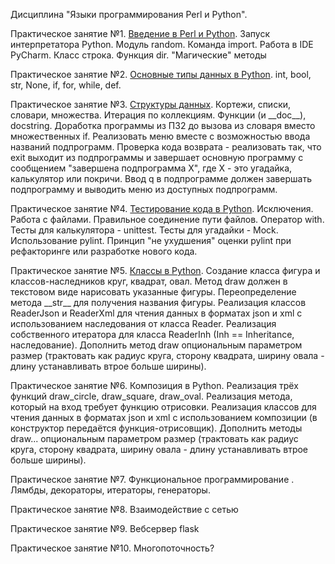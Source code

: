 Дисциплина "Языки программирования Perl и Python".

Практическое занятие №1. [Введение в Perl и Python](https://github.com/apbfor/python/blob/master/Tasks/pz1.md). Запуск интерпретатора Python. Модуль random. Команда import. Работа в IDE PyCharm. Класс строка. Функция dir. "Магические" методы

Практическое занятие №2. [Основные типы данных в Python](https://github.com/apbfor/python/blob/master/Tasks/pz2.md). int, bool, str, None, if, for, while, def.

Практическое занятие №3. [Структуры данных](https://github.com/apbfor/python/blob/master/Tasks/pz3.md). Кортежи, списки, словари, множества. Итерация по коллекциям. Функции (и \_\_doc\_\_), docstring. Доработка программы из ПЗ2 до вызова из словаря вместо множественных if. Реализовать меню вместе с возможностью ввода названий подпрограмм. Проверка кода возврата - реализовать так, что exit выходит из подпрограммы и завершает основную программу с сообщением "завершена подпрограмма Х", где Х - это угадайка, калькулятор или покричи. Ввод q в подпрограмме должен завершать подпрограмму и выводить меню из доступных подпрограмм.

Практическое занятие №4. [Тестирование кода в Python](https://github.com/apbfor/python/blob/master/Tasks/pz4.md). Исключения. Работа с файлами. Правильное соединение пути файлов. Оператор with. Тесты для калькулятора - unittest. Тесты для угадайки - Mock. Использование pylint. Принцип "не ухудшения" оценки pylint при рефакторинге или разработке нового кода.

Практическое занятие №5. [Классы в Python](https://github.com/apbfor/python/blob/master/Tasks/pz5.md). Создание класса фигура и классов-наследников круг, квадрат, овал. Метод draw должен в текстовом виде нарисовать указанные фигуры. Переопределение метода \_\_str\_\_ для получения названия фигуры. Реализация классов ReaderJson и ReaderXml для чтения данных в форматах json и xml с использованием наследования от класса Reader. Реализация собственного итератора для класса ReaderInh (Inh == Inheritance, наследование). Дополнить метод draw опциональным параметром размер (трактовать как радиус круга, сторону квадрата, ширину овала - длину устанавливать втрое больше ширины).

Практическое занятие №6. Композиция в Python. []() Реализация трёх функций draw\_circle, draw\_square, draw\_oval. Реализация метода, который на вход требует функцию отрисовки. Реализация классов для чтения данных в форматах json и xml с использованием композиции (в конструктор передаётся функция-отрисовщик). Дополнить методы draw... опциональным параметром размер (трактовать как радиус круга, сторону квадрата, ширину овала - длину устанавливать втрое больше ширины).

Практическое занятие №7. Функциональное программирование [](). Лямбды, декораторы, итераторы, генераторы.

Практическое занятие №8. Взаимодействие с сетью []()

Практическое занятие №9. Вебсервер flask []()

Практическое занятие №10. Многопоточность? []()

